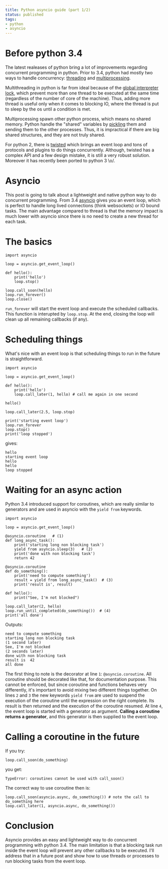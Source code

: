 ```yaml
---
title: Python asyncio guide (part 1/2)
status: published
tags:
- python
- asyncio
---
```


# Before python 3.4
The latest realeases of python bring a lot of improvements regarding concurrent programming in python. Prior to 3.4, python had mostly two ways to handle concurrency: [threading](https://docs.python.org/3/library/threading.html) and [multiprocessing](https://docs.python.org/3/library/multiprocessing.html).

Multithreading in python is far from ideal because of the [global interpreter lock](https://wiki.python.org/moin/GlobalInterpreterLock), which prevent more than one thread to be executed at the same time (regardless of the number of core of the machine). Thus, adding more thread is useful only when it comes to blocking IO, where the thread is put to sleep by the os until a condition is met.

Multiprocessing spawn other python process, which means no shared memory. Python handle the "shared" variables by [pickling](https://docs.python.org/3.4/library/pickle.html) them and sending them to the other processes. Thus, it is impractical if there are big shared structures, and they are not truly shared.

For python 2, there is [twisted](https://pypi.python.org/pypi/Twisted) which brings an event loop and tons of protocols and plugins to do things concurrently. Although, twisted has a complex API and a few design mistake, it is still a very robust solution. Moreover it has recently been ported to python 3 \o/.

# Asyncio
This post is going to talk about a lightweight and native python way to do concurrent programming. From 3.4 [asyncio](https://docs.python.org/3/library/asyncio.html?highlight=coroutine#module-asyncio) gives you an event loop, which is perfect to handle long lived connections (think websockets) or IO bound tasks. The main advantage compared to thread is that the memory impact is much lower with asyncio since there is no need to create a new thread for each task.


# The basics
```
import asyncio

loop = asyncio.get_event_loop()

def hello():
	print('hello')
    loop.stop()

loop.call_soon(hello)
loop.run_forever()
loop.close()
```

`run_forever` will start the event loop and execute the scheduled callbacks. This function is interupted by `loop.stop`. At the end, closing the loop will clean up all remaining callbacks (if any).

# Scheduling things
What's nice with an event loop is that scheduling things to run in the future is straightforward.

```
import asyncio

loop = asyncio.get_event_loop()

def hello():
	print('hello')
    loop.call_later(1, hello) # call me again in one second
    
hello()

loop.call_later(2.5, loop.stop)

print('starting event loop')
loop.run_forever
loop.stop()
print('loop stopped')
```
gives:
```
hello
starting event loop
hello
hello
loop stopped
```

# Waiting for an async action

Python 3.4 introduced support for coroutines, which are really similar to generators and are used in asyncio with the `yield from` keywords.

```
import asyncio

loop = asyncio.get_event_loop()

@asyncio.coroutine   # (1)
def long_async_task():
	print('starting long non blocking task')
    yield from asyncio.sleep(3)   # (2)
    print('done with non blocking task')
    return 42

@asyncio.coroutine
def do_something():
	print('need to compute something')
    result = yield from long_async_task()  # (3)
    print('result is', result)

def hello():
	print("See, I'm not blocked")

loop.call_later(2, hello)
loop.run_until_completed(do_something())  # (4)
print('all done')
```

Outputs:
```
need to compute something
starting long non blocking task
(1 second later)
See, I'm not blocked
(2 seconds later)
done with non blocking task
result is  42
all done
```

The first thing to note is the decorator at line `1`: `@asyncio.coroutine`. All coroutine should be decorated like that, for documentation purpose. This cannot be enforced, but since coroutine and functions behaves very differently, it's important to avoid mixing two different things together.
On lines `2` and `3` the new keywords `yield from` are used to suspend the execution of the coroutine until the expression on the right complete. Its result is then returned and the execution of the coroutine resumed.
At line `4`, the event loop is started with a generator as argument. **Calling a coroutine returns a generator**, and this generator is then supplied to the event loop.

# Calling a coroutine in the future
If you try:
```
loop.call_soon(do_something)
```
you get:
```
TypeError: coroutines cannot be used with call_soon()
```

The correct way to use coroutine then is:
```
loop.call_soon(asyncio.async, do_something()) # note the call to do_something here
loop.call_later(1, asyncio.async, do_something())
```

# Conclusion
Asyncio provides an easy and lightweight way to do concurrent programming with python 3.4. The main limitation is that a blocking task run inside the event loop will prevent any other callbacks to be executed. I'll address that in a future post and show how to use threads or processes to run blocking tasks from the event loop.
